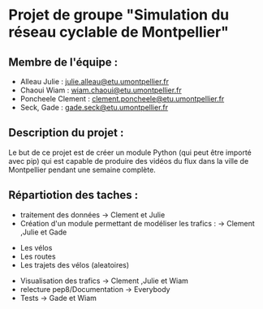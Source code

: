 # Projet de groupe "Simulation du réseau cyclable de Montpellier"
## Membre de l'équipe :
 * Alleau Julie : julie.alleau@etu.umontpellier.fr 
 * Chaoui Wiam : wiam.chaoui@etu.umontpellier.fr
 * Poncheele Clement : clement.poncheele@etu.umontpellier.fr
 * Seck, Gade : gade.seck@etu.umontpellier.fr

## Description du projet :

Le but de ce projet est de créer un module Python (qui peut être importé avec pip) qui est capable de produire des vidéos du flux dans la ville de Montpellier pendant une semaine complète.

## Répartiotion des taches :

* traitement des données -> Clement et Julie 
* Création d'un module permettant de modéliser les trafics : -> Clement ,Julie et Gade 
- Les vélos 
- Les routes 
- Les trajets des vélos (aleatoires) 
* Visualisation des trafics -> Clement ,Julie et Wiam
* relecture pep8/Documentation -> Everybody 
* Tests -> Gade et Wiam


